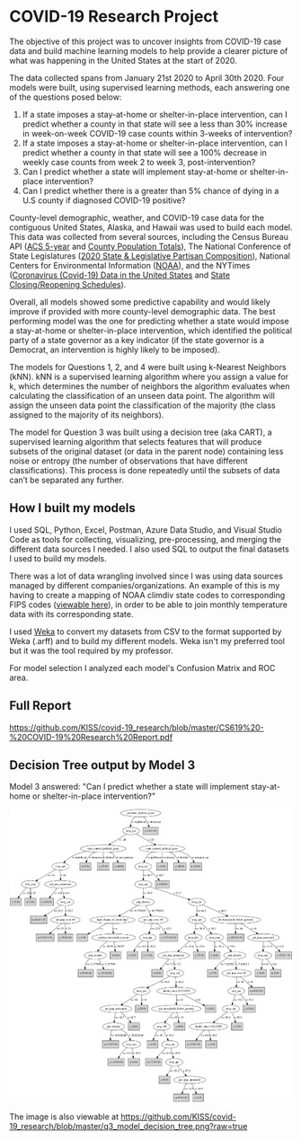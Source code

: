 # COVID-19 Research Project

The objective of this project was to uncover insights from COVID-19 case data and build machine learning models to help provide a clearer picture of what was happening in the United States at the start of 2020.

The data collected spans from January 21st 2020 to April 30th 2020. Four models were built, using supervised learning methods, each answering one of the questions posed below:

1. If a state imposes a stay-at-home or shelter-in-place intervention, can I predict whether a county in that state will see a less than 30% increase in week-on-week COVID-19 case counts within 3-weeks of intervention?
2. If a state imposes a stay-at-home or shelter-in-place intervention, can I predict whether a county in that state will see a 100% decrease in weekly case counts from week 2 to week 3, post-intervention?
3. Can I predict whether a state will implement stay-at-home or shelter-in-place intervention?
4. Can I predict whether there is a greater than 5% chance of dying in a U.S county if diagnosed COVID-19 positive?

County-level demographic, weather, and COVID-19 case data for the contiguous United States, Alaska, and Hawaii was used to build each model. This data was collected from several sources, including the Census Bureau API ([ACS 5-year](https://www.census.gov/data/developers/data-sets/acs-5year.html) and [County Population Totals](https://www.census.gov/data/datasets/time-series/demo/popest/2010s-counties-total.html)), The National Conference of State Legislatures ([2020 State & Legislative Partisan Composition](https://www.ncsl.org/Portals/1/Documents/Elections/Legis_Control_2020_April%201.pdf)), National Centers for Environmental Information ([NOAA](https://www.ncei.noaa.gov/resources)), and the NYTimes ([Coronavirus (Covid-19) Data in the United States](https://github.com/nytimes/covid-19-data) and [State Closing/Reopening Schedules](https://www.nytimes.com/interactive/2020/us/states-reopen-map-coronavirus.html)).

Overall, all models showed some predictive capability and would likely improve if provided with more county-level demographic data. The best performing model was the one for predicting whether a state would impose a stay-at-home or shelter-in-place intervention, which identified the political party of a state governor as a key indicator (if the state governor is a Democrat, an intervention is highly likely to be imposed).

The models for Questions 1, 2, and 4 were built using k-Nearest Neighbors (kNN). kNN is a supervised learning algorithm where you assign a value for ​k​, which determines the number of neighbors the algorithm evaluates when calculating the classification of an unseen data point. The algorithm will assign the unseen data point the classification of the majority (the class assigned to the majority of its neighbors).

The model for Question 3 was built using a decision tree (aka CART), a supervised learning algorithm that selects features that will produce subsets of the original dataset (or data in the parent node) containing less noise or entropy (the number of observations that have different classifications). This process is done repeatedly until the subsets of data can’t be separated any further.

## How I built my models

I used SQL, Python, Excel, Postman, Azure Data Studio, and Visual Studio Code as tools for collecting, visualizing, pre-processing, and merging the different data sources I needed. I also used SQL to output the final datasets I used to build my models.

There was a lot of data wrangling involved since I was using data sources managed by different companies/organizations. An example of this is my having to create a mapping of NOAA climdiv state codes to corresponding FIPS codes ([viewable here](https://github.com/KISS/covid-19_research/blob/master/county_climate_data/climdiv_fips_mapping.csv)), in order to be able to join monthly temperature data with its corresponding state.

I used [Weka](https://www.cs.waikato.ac.nz/ml/weka/) to convert my datasets from CSV to the format supported by Weka (.arff) and to build my different models. Weka isn't my preferred tool but it was the tool required by my professor.

For model selection I analyzed each model's Confusion Matrix and ROC area.

## Full Report
https://github.com/KISS/covid-19_research/blob/master/CS619%20-%20COVID-19%20Research%20Report.pdf

## Decision Tree output by Model 3

Model 3 answered: "Can I predict whether a state will implement stay-at-home or shelter-in-place intervention?"

![Decision Tree showing that a governors political party is a good indicator of whether a state will impose a stay-at-home intervention to combat coronavirus or not](https://github.com/KISS/covid-19_research/blob/master/q3_model_decision_tree.png?raw=true)

The image is also viewable at https://github.com/KISS/covid-19_research/blob/master/q3_model_decision_tree.png?raw=true
